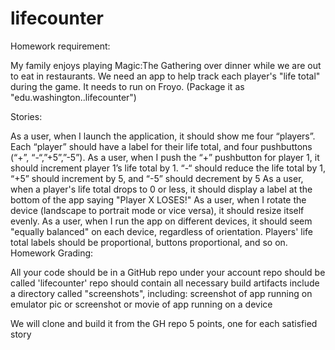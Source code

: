 # lifecounter
Homework requirement:

My family enjoys playing Magic:The Gathering over dinner while we are out to eat in restaurants. We need an app to help track each player's "life total" during the game. It needs to run on Froyo. (Package it as "edu.washington.<yourNetID>.lifecounter")


Stories:

As a user, when I launch the application, it should show me four “players”. Each “player” should have a label for their life total, and four pushbuttons (“+”, “-“,”+5”,”-5”).
As a user, when I push the “+” pushbutton for player 1, it should increment player 1’s life total by 1. “-“ should reduce the life total by 1, “+5” should increment by 5, and “-5” should decrement by 5
As a user, when a player's life total drops to 0 or less, it should display a label at the bottom of the app saying "Player X LOSES!"
As a user, when I rotate the device (landscape to portrait mode or vice versa), it should resize itself evenly.
As a user, when I run the app on different devices, it should seem "equally balanced" on each device, regardless of orientation. Players' life total labels should be proportional, buttons proportional, and so on.
Homework Grading:

All your code should be in a GitHub repo under your account
repo should be called 'lifecounter'
repo should contain all necessary build artifacts
include a directory called "screenshots", including:
screenshot of app running on emulator
pic or screenshot or movie of app running on a device
 

We will clone and build it from the GH repo
5 points, one for each satisfied story

